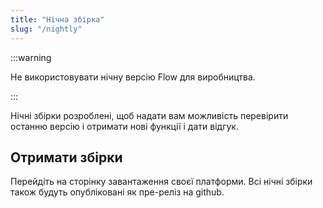 ```yaml
---
title: "Нічна збірка"
slug: "/nightly"
---
```


:::warning

Не використовувати нічну версію Flow для виробництва.

:::

Нічні збірки розроблені, щоб надати вам можливість перевірити останню версію і отримати нові функції і дати відгук.

## Отримати збірки

Перейдіть на сторінку завантаження своєї платформи. Всі нічні збірки також будуть опубліковані як пре-реліз на github.
